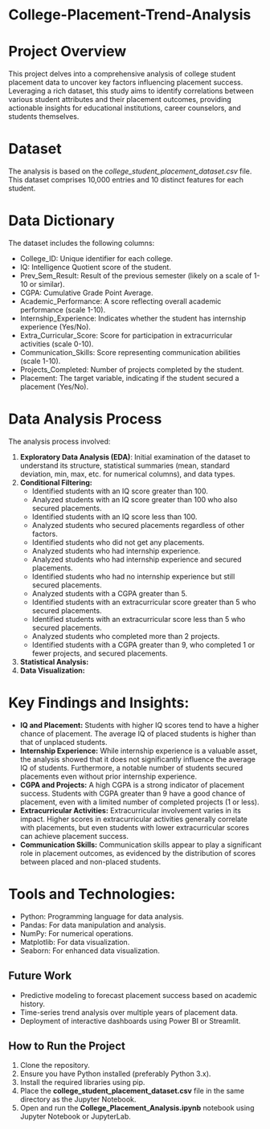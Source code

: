 # College-Placement-Trend-Analysis

# Project Overview

This project delves into a comprehensive analysis of college student placement data to uncover key factors influencing placement success. Leveraging a rich dataset, this study aims to identify correlations between various student attributes and their placement outcomes, providing actionable insights for educational institutions, career counselors, and students themselves.

# Dataset

The analysis is based on the *college_student_placement_dataset.csv*  file. This dataset comprises 10,000 entries and 10 distinct features for each student.

# Data Dictionary

The dataset includes the following columns:

- College_ID: Unique identifier for each college.
- IQ: Intelligence Quotient score of the student.
- Prev_Sem_Result: Result of the previous semester (likely on a scale of 1-10 or similar).
- CGPA: Cumulative Grade Point Average.
- Academic_Performance: A score reflecting overall academic performance (scale 1-10).
- Internship_Experience: Indicates whether the student has internship experience (Yes/No).
- Extra_Curricular_Score: Score for participation in extracurricular activities (scale 0-10).
- Communication_Skills: Score representing communication abilities (scale 1-10).
- Projects_Completed: Number of projects completed by the student.
- Placement: The target variable, indicating if the student secured a placement (Yes/No).

# Data Analysis Process

The analysis process involved:
1. **Exploratory Data Analysis (EDA)**: Initial examination of the dataset to understand its structure, statistical summaries (mean, standard deviation, min, max, etc. for numerical columns), and data types.
2. **Conditional Filtering:**
   - Identified students with an IQ score greater than 100.     
   - Analyzed students with an IQ score greater than 100 who also secured placements.
   - Identified students with an IQ score less than 100.
   - Analyzed students who secured placements regardless of other factors.
   - Identified students who did not get any placements.
   - Analyzed students who had internship experience.
   - Analyzed students who had internship experience and secured placements.
   - Identified students who had no internship experience but still secured placements.
   - Analyzed students with a CGPA greater than 5.
   - Identified students with an extracurricular score greater than 5 who secured placements.
   - Identified students with an extracurricular score less than 5 who secured placements.
   - Analyzed students who completed more than 2 projects.
   - Identified students with a CGPA greater than 9, who completed 1 or fewer projects, and secured placements.
3. **Statistical Analysis:**
4. **Data Visualization:**

# Key Findings and Insights:
- **IQ and Placement:** Students with higher IQ scores tend to have a higher chance of placement. The average IQ of placed students is higher than that of unplaced students.
- **Internship Experience:** While internship experience is a valuable asset, the analysis showed that it does not significantly influence the average IQ of students. Furthermore, a notable number of students secured placements even without prior internship experience.
- **CGPA and Projects:**  A high CGPA is a strong indicator of placement success. Students with CGPA greater than 9 have a good chance of placement, even with a limited number of completed projects (1 or less).
- **Extracurricular Activities:** Extracurricular involvement varies in its impact. Higher scores in extracurricular activities generally correlate with placements, but even students with lower extracurricular scores can achieve placement success.
- **Communication Skills:** Communication skills appear to play a significant role in placement outcomes, as evidenced by the distribution of scores between placed and non-placed students.

# Tools and Technologies:
- Python: Programming language for data analysis.
- Pandas: For data manipulation and analysis.
- NumPy: For numerical operations.
- Matplotlib: For data visualization.
- Seaborn: For enhanced data visualization.

##  Future Work
- Predictive modeling to forecast placement success based on academic history.
- Time-series trend analysis over multiple years of placement data.
- Deployment of interactive dashboards using Power BI or Streamlit.


## How to Run the Project
1. Clone the repository.
2. Ensure you have Python installed (preferably Python 3.x).
3. Install the required libraries using pip.
4. Place the **college_student_placement_dataset.csv** file in the same directory as the Jupyter Notebook.
5. Open and run the **College_Placement_Analysis.ipynb** notebook using Jupyter Notebook or JupyterLab.
   
